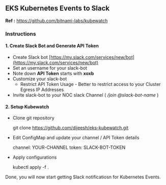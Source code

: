 ## EKS Kubernetes Events to Slack


**Ref :** https://github.com/bitnami-labs/kubewatch


### Instructions


#### 1. Create Slack Bot and Generate API Token

 - Create Slack bot  [https://my.slack.com/services/new/bot](https://my.slack.com/services/new/bot)
 - Set an username for your slack-bot
 - Note down **API Token** starts with **xoxb** 
 - Customize your slack-bot
	 - 	  Restrict API Token Usage - Better to restrict access to your Cluster Egress IP Addresses
- Invite slack-bot to your NOC slack Channel ( */join @slack-bot-name* )


#### 2. Setup Kubewatch

 - Clone git repository

    git clone https://github.com/dijeesh/eks-kubewatch.git

 - Edit ConfigMap and update your channel / API Token details

    channel: YOUR-CHANNEL
    token: SLACK-BOT-TOKEN

 - Apply configurations

     kubectl apply -f .

 
Done, you will now start getting Slack notificatiosn for Kubernetes Events.
